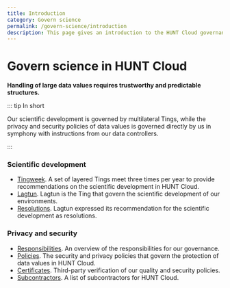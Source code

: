 ```yaml
---
title: Introduction
category: Govern science
permalink: /govern-science/introduction
description: This page gives an introduction to the HUNT Cloud governance.
---
```


# Govern science in HUNT Cloud

**Handling of large data values requires trustworthy and predictable structures.**

::: tip In short

Our scientific development is governed by multilateral Tings, while the privacy and security policies of data values is governed directly by us in symphony with instructions from our data controllers.

:::

### Scientific development

- [Tingweek](/govern-science/tingweek/). A set of layered Tings meet three times per year to provide recommendations on the scientific development in HUNT Cloud.
- [Lagtun](/govern-science/tingweek/lagtun). Lagtun is the Ting that govern the scientific development of our environments.
- [Resolutions](/govern-science/tingweek/resolutions). Lagtun expressed its recommendation for the scientific development as resolutions.

### Privacy and security

- [Responsibilities](/govern-science/risk-management/#clarification-of-responsibilities). An overview of the responsibilities for our governance.
- [Policies](/govern-science/policies/). The security and privacy policies that govern the protection of data values in HUNT Cloud.
- [Certificates](/govern-science/compliance/certificates). Third-party verification of our quality and security policies.
- [Subcontractors](/govern-science/compliance/subcontractors). A list of subcontractors for HUNT Cloud.

